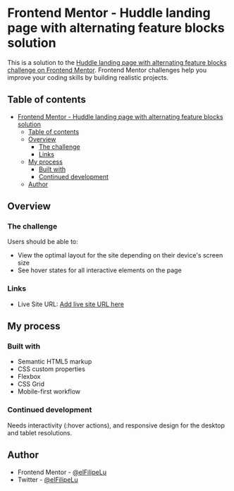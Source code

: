 # Frontend Mentor - Huddle landing page with alternating feature blocks solution

This is a solution to the [Huddle landing page with alternating feature blocks challenge on Frontend Mentor](https://www.frontendmentor.io/challenges/huddle-landing-page-with-alternating-feature-blocks-5ca5f5981e82137ec91a5100). Frontend Mentor challenges help you improve your coding skills by building realistic projects. 

## Table of contents

- [Frontend Mentor - Huddle landing page with alternating feature blocks solution](#frontend-mentor---huddle-landing-page-with-alternating-feature-blocks-solution)
  - [Table of contents](#table-of-contents)
  - [Overview](#overview)
    - [The challenge](#the-challenge)
    - [Links](#links)
  - [My process](#my-process)
    - [Built with](#built-with)
    - [Continued development](#continued-development)
  - [Author](#author)


## Overview

### The challenge

Users should be able to:

- View the optimal layout for the site depending on their device's screen size
- See hover states for all interactive elements on the page


### Links

- Live Site URL: [Add live site URL here](https://elfilipelu.github.io/frontendmentor.io_huddle-landing-page/html/index)

## My process

### Built with

- Semantic HTML5 markup
- CSS custom properties
- Flexbox
- CSS Grid
- Mobile-first workflow



### Continued development

Needs interactivity (:hover actions), and responsive design for the desktop and tablet resolutions.



## Author

- Frontend Mentor - [@elFilipeLu](https://www.frontendmentor.io/profile/elFilipeLu)
- Twitter - [@elFilipeLu](https://www.twitter.com/elFilipeLu)
